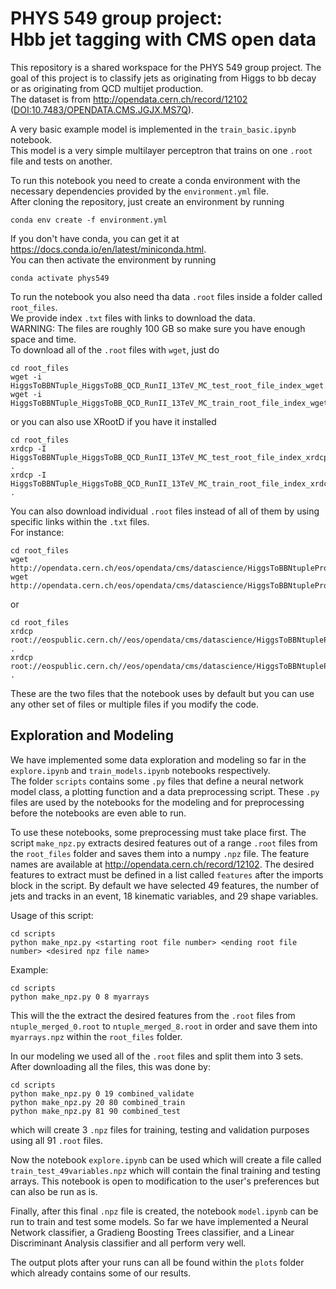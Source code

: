 # PHYS 549 group project: <br> Hbb jet tagging with CMS open data


This repository is a shared workspace for the PHYS 549 group project.
The goal of this project is to classify jets as originating from Higgs to bb decay or as originating from QCD multijet production.\
The dataset is from http://opendata.cern.ch/record/12102 ([DOI:10.7483/OPENDATA.CMS.JGJX.MS7Q](http://doi.org/10.7483/OPENDATA.CMS.JGJX.MS7Q)).

A very basic example model is implemented in the `train_basic.ipynb` notebook.\
This model is a very simple multilayer perceptron that trains on one `.root` file and tests on another.

To run this notebook you need to create a conda environment with the necessary dependencies provided by the `environment.yml` file.\
After cloning the repository, just create an environment by running 
```
conda env create -f environment.yml
```
If you don't have conda, you can get it at https://docs.conda.io/en/latest/miniconda.html. \
You can then activate the environment by running 
```
conda activate phys549
```
To run the notebook you also need tha data `.root` files inside a folder called `root_files`.\
We provide index `.txt` files with links to download the data.\
WARNING: The files are roughly 100 GB so make sure you have enough space and time.\
To download all of the `.root` files with `wget`, just do
```
cd root_files
wget -i HiggsToBBNTuple_HiggsToBB_QCD_RunII_13TeV_MC_test_root_file_index_wget.txt
wget -i HiggsToBBNTuple_HiggsToBB_QCD_RunII_13TeV_MC_train_root_file_index_wget.txt
```
or you can also use XRootD if you have it installed
```
cd root_files
xrdcp -I HiggsToBBNTuple_HiggsToBB_QCD_RunII_13TeV_MC_test_root_file_index_xrdcp.txt .
xrdcp -I HiggsToBBNTuple_HiggsToBB_QCD_RunII_13TeV_MC_train_root_file_index_xrdcp.txt .
```
You can also download individual `.root` files instead of all of them by using specific links within the `.txt` files.\
For instance:
```
cd root_files
wget http://opendata.cern.ch/eos/opendata/cms/datascience/HiggsToBBNtupleProducerTool/HiggsToBBNTuple_HiggsToBB_QCD_RunII_13TeV_MC/test/ntuple_merged_0.root
wget http://opendata.cern.ch/eos/opendata/cms/datascience/HiggsToBBNtupleProducerTool/HiggsToBBNTuple_HiggsToBB_QCD_RunII_13TeV_MC/test/ntuple_merged_10.root
```
or
```
cd root_files
xrdcp root://eospublic.cern.ch//eos/opendata/cms/datascience/HiggsToBBNtupleProducerTool/HiggsToBBNTuple_HiggsToBB_QCD_RunII_13TeV_MC/test/ntuple_merged_0.root .
xrdcp root://eospublic.cern.ch//eos/opendata/cms/datascience/HiggsToBBNtupleProducerTool/HiggsToBBNTuple_HiggsToBB_QCD_RunII_13TeV_MC/test/ntuple_merged_10.root .
```
These are the two files that the notebook uses by default but you can use any other set of files or multiple files if you modify the code.

## Exploration and Modeling

We have implemented some data exploration and modeling so far in the `explore.ipynb` and `train_models.ipynb` notebooks respectively.\
The folder `scripts` contains some `.py` files that define a neural network model class, a plotting function and a data preprocessing script.
These `.py` files are used by the notebooks for the modeling and for preprocessing before the notebooks are even able to run.

To use these notebooks, some preprocessing must take place first.
The script `make_npz.py` extracts desired features out of a range `.root` files from the `root_files` folder and saves them into a numpy `.npz` file.
The feature names are available at http://opendata.cern.ch/record/12102.
The desired features to extract must be defined in a list called `features` after the imports block in the script.
By default we have selected 49 features, the number of jets and tracks in an event, 18 kinematic variables, and 29 shape variables.

Usage of this script:
```
cd scripts
python make_npz.py <starting root file number> <ending root file number> <desired npz file name>
```
Example:
```
cd scripts
python make_npz.py 0 8 myarrays
```
This will the the extract the desired features from the `.root` files from `ntuple_merged_0.root` to `ntuple_merged_8.root` in order and save them into `myarrays.npz` within the `root_files` folder.

In our modeling we used all of the `.root` files and split them into 3 sets. After downloading all the files, this was done by:
```
cd scripts
python make_npz.py 0 19 combined_validate
python make_npz.py 20 80 combined_train
python make_npz.py 81 90 combined_test
```
which will create 3 `.npz` files for training, testing and validation purposes using all 91 `.root` files.

Now the notebook `explore.ipynb` can be used which will create a file called `train_test_49variables.npz` which will contain the final training and testing arrays. This notebook is open to modification to the user's preferences but can also be run as is.

Finally, after this final `.npz` file is created, the notebook `model.ipynb` can be run to train and test some models.
So far we have implemented a Neural Network classifier, a Gradieng Boosting Trees classifier, and a Linear Discriminant Analysis classifier and all perform very well.

The output plots after your runs can all be found within the `plots` folder which already contains some of our results.